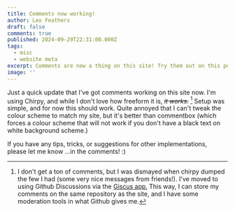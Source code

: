 ```yaml
---
title: Comments now working!
author: Lex Feathers
draft: false
comments: true
published: 2024-09-29T22:31:00.000Z
tags:
  - misc
  - website meta
excerpt: Comments are now a thing on this site! Try them out on this post~
image: ''
---
```

Just a quick update that I've got comments working on this site now. I'm using Chirpy, and while I don't love how freeform it is, ~~_it works._~~ [^1]
Setup was simple, and for now this should work. Quite annoyed that I can't tweak the colour scheme to match my site, but it's better than commentbox (which forces a colour scheme that will not work if you don't have a black text on white background scheme.)

If you have any tips, tricks, or suggestions for other implementations, please let me know ...in the comments! :)

[^1]: I don't get a ton of comments, but I was dismayed when chirpy dumped the few I had (some very nice messages from friends!). I've moved to using Github Discussions via the [Giscus app.](https://giscus.app/) This way, I can store my comments on the same repository as the site, and I have some moderation tools in what Github gives me.
